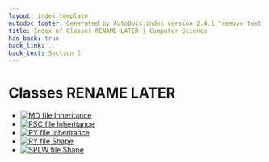 ```yaml
---
layout: index_template
autodoc_footer: Generated by AutoDocs.index version 2.4.1 "remove text backlinks in index files" ⓒ Starwort, 2020
title: Index of Classes RENAME LATER | Computer Science
has_back: true
back_link: ..
back_text: Section 2
---
```


# **Classes RENAME LATER**

- [![MD file](https://img.icons8.com/windows/512/03dac6/regular-document.png) Inheritance](./inheritance.html)
- [![PSC file](https://img.icons8.com/windows/512/03dac6/code-file.png) Inheritance](./inheritance.psc)
- [![PY file](https://img.icons8.com/windows/512/03dac6/py.png) Inheritance](./inheritance.py)
- [![PY file](https://img.icons8.com/windows/512/03dac6/py.png) Shape](./shape.py)
- [![SPLW file](https://starwort.github.io/computer-science/icon-splw.png) Shape](./shape.splw)
